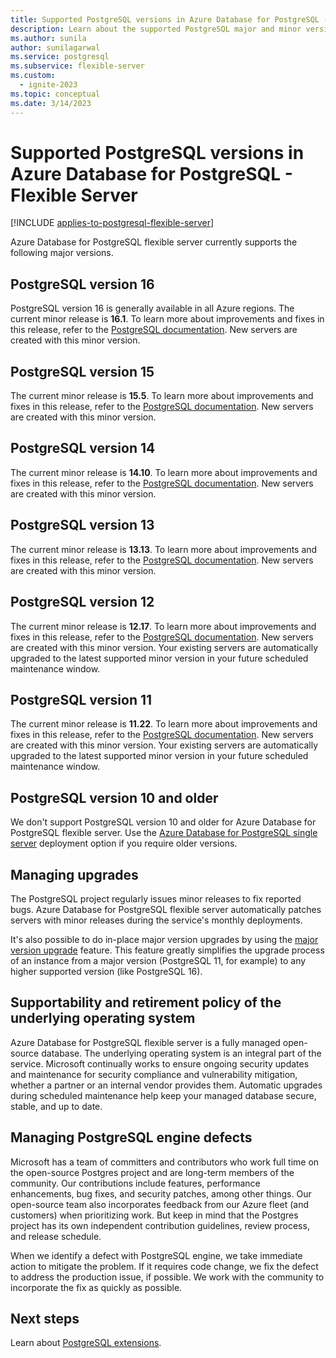 ```yaml
---
title: Supported PostgreSQL versions in Azure Database for PostgreSQL - Flexible Server
description: Learn about the supported PostgreSQL major and minor versions in Azure Database for PostgreSQL - Flexible Server.
ms.author: sunila
author: sunilagarwal
ms.service: postgresql
ms.subservice: flexible-server
ms.custom:
  - ignite-2023
ms.topic: conceptual
ms.date: 3/14/2023
---
```


# Supported PostgreSQL versions in Azure Database for PostgreSQL - Flexible Server

[!INCLUDE [applies-to-postgresql-flexible-server](../includes/applies-to-postgresql-flexible-server.md)]

Azure Database for PostgreSQL flexible server currently supports the following major versions.

## PostgreSQL version 16

PostgreSQL version 16 is generally available in all Azure regions. The current minor release is **16.1**. To learn more about improvements and fixes in this release, refer to the [PostgreSQL documentation](https://www.postgresql.org/docs/16/release-16.html). New servers are created with this minor version.

## PostgreSQL version 15

The current minor release is **15.5**. To learn more about improvements and fixes in this release, refer to the [PostgreSQL documentation](https://www.postgresql.org/docs/release/15.4/). New servers are created with this minor version.

## PostgreSQL version 14

The current minor release is **14.10**. To learn more about improvements and fixes in this release, refer to the [PostgreSQL documentation](https://www.postgresql.org/docs/release/14.9/). New servers are created with this minor version.

## PostgreSQL version 13

The current minor release is **13.13**. To learn more about improvements and fixes in this release, refer to the [PostgreSQL documentation](https://www.postgresql.org/docs/release/13.12/). New servers are created with this minor version.

## PostgreSQL version 12

The current minor release is **12.17**. To learn more about improvements and fixes in this release, refer to the [PostgreSQL documentation](https://www.postgresql.org/docs/release/12.16/). New servers are created with this minor version. Your existing servers are automatically upgraded to the latest supported minor version in your future scheduled maintenance window.

## PostgreSQL version 11

The current minor release is **11.22**. To learn more about improvements and fixes in this release, refer to the [PostgreSQL documentation](https://www.postgresql.org/docs/release/11.21/). New servers are created with this minor version. Your existing servers are automatically upgraded to the latest supported minor version in your future scheduled maintenance window.

## PostgreSQL version 10 and older

We don't support PostgreSQL version 10 and older for Azure Database for PostgreSQL flexible server. Use the [Azure Database for PostgreSQL single server](../concepts-supported-versions.md) deployment option if you require older versions.

## Managing upgrades

The PostgreSQL project regularly issues minor releases to fix reported bugs. Azure Database for PostgreSQL flexible server automatically patches servers with minor releases during the service's monthly deployments.

It's also possible to do in-place major version upgrades by using the [major version upgrade](./concepts-major-version-upgrade.md) feature. This feature greatly simplifies the upgrade process of an instance from a major version (PostgreSQL 11, for example) to any higher supported version (like PostgreSQL 16).

## Supportability and retirement policy of the underlying operating system

Azure Database for PostgreSQL flexible server is a fully managed open-source database. The underlying operating system is an integral part of the service. Microsoft continually works to ensure ongoing security updates and maintenance for security compliance and vulnerability mitigation, whether a partner or an internal vendor provides them. Automatic upgrades during scheduled maintenance help keep your managed database secure, stable, and up to date.

## Managing PostgreSQL engine defects

Microsoft has a team of committers and contributors who work full time on the open-source Postgres project and are long-term members of the community. Our contributions include features, performance enhancements, bug fixes, and security patches, among other things. Our open-source team also incorporates feedback from our Azure fleet (and customers) when prioritizing work. But keep in mind that the Postgres project has its own independent contribution guidelines, review process, and release schedule.

When we identify a defect with PostgreSQL engine, we take immediate action to mitigate the problem. If it requires code change, we fix the defect to address the production issue, if possible. We work with the community to incorporate the fix as quickly as possible.

## Next steps

Learn about [PostgreSQL extensions](concepts-extensions.md).
